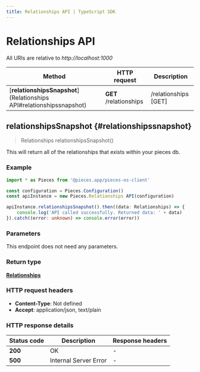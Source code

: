 ```yaml
---
title: Relationships API | TypeScript SDK
---
```


# Relationships API

All URIs are relative to *http://localhost:1000*

Method | HTTP request | Description
------------- | ------------- | -------------
[**relationshipsSnapshot**](Relationships API#relationshipssnapshot) | **GET** /relationships | /relationships [GET]


## **relationshipsSnapshot** {#relationshipssnapshot}
> Relationships relationshipsSnapshot()

This will return all of the relationships that exists within your pieces db.

### Example

```typescript
import * as Pieces from '@pieces.app/pieces-os-client'

const configuration = Pieces.Configuration()
const apiInstance = new Pieces.Relationships API(configuration)

apiInstance.relationshipsSnapshot().then((data: Relationships) => {
    console.log('API called successfully. Returned data: ' + data)
}).catch((error: unknown) => console.error(error))
```

### Parameters
This endpoint does not need any parameters.


### Return type

[**Relationships**](../models/Relationships)

### HTTP request headers

- **Content-Type**: Not defined
- **Accept**: application/json, text/plain


### HTTP response details
| Status code | Description | Response headers
|-------------|-------------|------------------
**200** | OK |  -  |
**500** | Internal Server Error |  -  |


